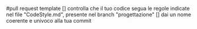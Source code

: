 #pull request template
[] controlla che il tuo codice segua le regole indicate nel file "CodeStyle.md", presente nel branch "progettazione"
[] dai un nome coerente e univoco alla tua commit
